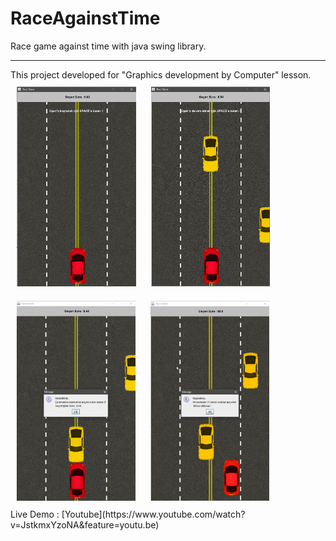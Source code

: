 # RaceAgainstTime
Race game against time with java swing library.
<hr>
This project developed for "Graphics development by Computer" lesson.

<div style="float:left">
  <img src="./screenshots/1.png" height="320px" style="padding:10px"/>
  <img src="./screenshots/2.png" height="320px" style="padding:10px"/>
  <img src="./screenshots/3.png" height="320px" style="padding:10px"/>
  <img src="./screenshots/4.png" height="320px" style="padding:10px"/>
</div>

<hr>
Live Demo : [Youtube](https://www.youtube.com/watch?v=JstkmxYzoNA&feature=youtu.be)

